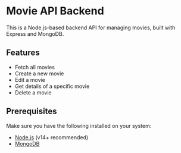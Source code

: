 # Movie API Backend

This is a Node.js-based backend API for managing movies, built with Express and MongoDB.

## Features
- Fetch all movies
- Create a new movie
- Edit a movie
- Get details of a specific movie
- Delete a movie

## Prerequisites
Make sure you have the following installed on your system:
- [Node.js](https://nodejs.org/) (v14+ recommended)
- [MongoDB](https://www.mongodb.com/)

